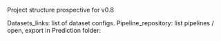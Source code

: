 Project structure prospective for v0.8

Datasets_links: list of dataset configs.
Pipeline_repository: list pipelines / open, export in
Prediction folder: